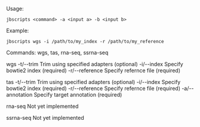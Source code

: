 Usage:

	jbscripts <command> -a <input a> -b <input b>

Example:

	jbscripts wgs -i /path/to/my_index -r /path/to/my_reference

Commands: wgs, tas, rna-seq, ssrna-seq

wgs
-t/--trim		Trim using specified adapters (optional)
-i/--index		Specify bowtie2 index (required)
-r/--reference		Specify refernce file (required)

tas
-t/--trim		Trim using specified adapters (optional)
-i/--index		Specify bowtie2 index (required)
-r/--reference		Specify refernce file (required)
-a/--annotation		Specify target annotation (required)

rna-seq
Not yet implemented

ssrna-seq
Not yet implemented
